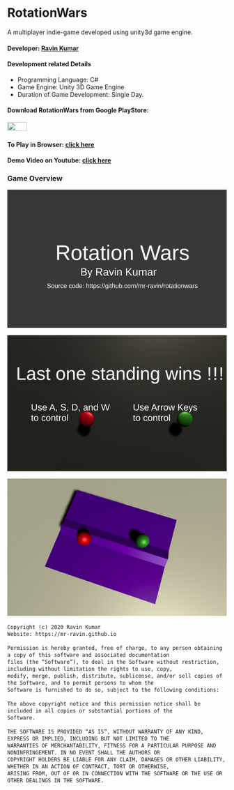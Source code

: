 # RotationWars
A multiplayer indie-game developed using unity3d game engine.

#### Developer: [Ravin Kumar](https://mr-ravin.github.io)

#### Development related Details

- Programming Language: C#
- Game Engine: Unity 3D Game Engine
- Duration of Game Development: Single Day.

#### Download RotationWars from Google PlayStore:
[<img src="https://play.google.com/intl/en_us/badges/images/generic/en_badge_web_generic.png" width="30%" height="30%" target="_blank">](https://play.google.com/store/apps/details?id=ravin.developer.rotationwars)

#### To Play in Browser: [click here](https://ravinkumar.itch.io/rotationwars) 

#### Demo Video on Youtube: [click here](https://www.youtube.com/watch?v=aHMLB4dGwS0)

### Game Overview

![first screen](https://github.com/mr-ravin/rotationwars/blob/main/screen_1.png)

![second screen](https://github.com/mr-ravin/rotationwars/blob/main/screen_2.png)

![play screen](https://github.com/mr-ravin/rotationwars/blob/main/screen_3.png)

```
Copyright (c) 2020 Ravin Kumar
Website: https://mr-ravin.github.io

Permission is hereby granted, free of charge, to any person obtaining a copy of this software and associated documentation 
files (the “Software”), to deal in the Software without restriction, including without limitation the rights to use, copy, 
modify, merge, publish, distribute, sublicense, and/or sell copies of the Software, and to permit persons to whom the 
Software is furnished to do so, subject to the following conditions:

The above copyright notice and this permission notice shall be included in all copies or substantial portions of the 
Software.

THE SOFTWARE IS PROVIDED “AS IS”, WITHOUT WARRANTY OF ANY KIND, EXPRESS OR IMPLIED, INCLUDING BUT NOT LIMITED TO THE 
WARRANTIES OF MERCHANTABILITY, FITNESS FOR A PARTICULAR PURPOSE AND NONINFRINGEMENT. IN NO EVENT SHALL THE AUTHORS OR 
COPYRIGHT HOLDERS BE LIABLE FOR ANY CLAIM, DAMAGES OR OTHER LIABILITY, WHETHER IN AN ACTION OF CONTRACT, TORT OR OTHERWISE, 
ARISING FROM, OUT OF OR IN CONNECTION WITH THE SOFTWARE OR THE USE OR OTHER DEALINGS IN THE SOFTWARE.
```
